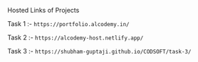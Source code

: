 Hosted Links of Projects

Task 1 :- ```https://portfolio.alcodemy.in/```

Task 2 :- ```https://alcodemy-host.netlify.app/```

Task 3 :- ```https://shubham-guptaji.github.io/CODSOFT/task-3/```
